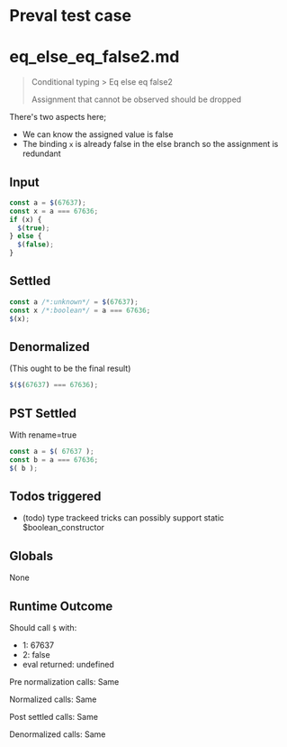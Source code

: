# Preval test case

# eq_else_eq_false2.md

> Conditional typing > Eq else eq false2
>
> Assignment that cannot be observed should be dropped

There's two aspects here;
- We can know the assigned value is false
- The binding `x` is already false in the else branch so the assignment is redundant

## Input

`````js filename=intro
const a = $(67637);
const x = a === 67636;
if (x) {
  $(true);
} else {
  $(false);
}
`````


## Settled


`````js filename=intro
const a /*:unknown*/ = $(67637);
const x /*:boolean*/ = a === 67636;
$(x);
`````


## Denormalized
(This ought to be the final result)

`````js filename=intro
$($(67637) === 67636);
`````


## PST Settled
With rename=true

`````js filename=intro
const a = $( 67637 );
const b = a === 67636;
$( b );
`````


## Todos triggered


- (todo) type trackeed tricks can possibly support static $boolean_constructor


## Globals


None


## Runtime Outcome


Should call `$` with:
 - 1: 67637
 - 2: false
 - eval returned: undefined

Pre normalization calls: Same

Normalized calls: Same

Post settled calls: Same

Denormalized calls: Same
